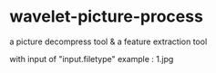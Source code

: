 # wavelet-picture-process
a picture decompress tool &amp; a feature extraction tool

with input of "input.filetype"
example : 1.jpg
